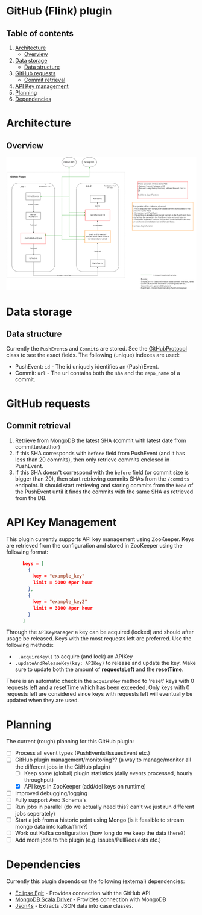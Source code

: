 # GitHub (Flink) plugin
## Table of contents
1. [Architecture](#architecture)
    - [Overview](#overview)
2. [Data storage](#data-storage)
    - [Data structure](#data-structure)
3. [GitHub requests](#github-requests)
    - [Commit retrieval](#commit-retrieval)
4. [API Key management](#api-key-management)
5. [Planning](#planning)
6. [Dependencies](#dependencies)

# Architecture
## Overview
![architecture](architecture.png)
# Data storage
## Data structure
Currently the `PushEvent`s and `Commit`s are stored. See the [GitHubProtocol](https://github.com/codefeedr/codefeedr/blob/github_flink_plugin/src/main/scala/org/codefeedr/Core/Clients/GitHub/GitHubProtocol.scala)
class to see the exact fields. The following (unique) indexes are used:

- PushEvent: `id` - The id uniquely identifies an (Push)Event.
- Commit: `url` - The url contains both the `sha` and the `repo_name` of a commit. 

# GitHub requests
## Commit retrieval
1. Retrieve from MongoDB the latest SHA (commit with latest date from committer/author)
2. If this SHA corresponds with `before` field from PushEvent (and it has less than 20 commits),
then only retrieve commits enclosed in PushEvent.
3. If this SHA doesn't correspond with the `before` field (or commit size is bigger than 20), 
then start retrieving commits SHAs from the `/commits` endpoint. It should start retrieving and storing commits from the `head` of the 
PushEvent until it finds the commits with the same SHA as retrieved from the DB. 

# API Key Management
This plugin currently supports API key management using ZooKeeper. 
Keys are retrieved from the configuration and stored in ZooKeeper using the following format:
```json
      keys = [
        {
          key = "example_key"
          limit = 5000 #per hour
        },
        {
          key = "example_key2"
          limit = 3000 #per hour
        }
      ] 
```

Through the `APIKeyManager` a key can be acquired (locked) and should after usage be released. Keys with the most requests left are preferred.
Use the following methods:
- ` .acquireKey()` to acquire (and lock) an APIKey
- `.updateAndReleaseKey(key: APIKey)` to release and update the key. Make sure to update both the amount of **requestsLeft** and the **resetTime**.

There is an automatic check in the `acquireKey` method to 'reset' keys with 0 requests left and a resetTime which has been exceeded.
Only keys with 0 requests left are considered since keys with requests left will eventually be updated when they are used.
# Planning
The current (rough) planning for this GitHub plugin:
- [ ] Process all event types (PushEvents/IssuesEvent etc.)
- [ ] GitHub plugin management/monitoring?? (a way to manage/monitor all the different jobs in the GitHub plugin)
    - [ ] Keep some (global) plugin statistics (daily events processed, hourly throughput)
    - [x] API keys in ZooKeeper (add/del keys on runtime)
- [ ] Improved debugging/logging
- [ ] Fully support Avro Schema's
- [ ] Run jobs in parallel (do we actually need this? can't we just run different jobs seperately)
- [ ] Start a job from a historic point using Mongo (is it feasible to stream mongo data into kafka/flink?)
- [ ] Work out Kafka configuration (how long do we keep the data there?)
- [ ] Add more jobs to the plugin (e.g. Issues/PullRequests etc.)

# Dependencies

Currently this plugin depends on the following (external) dependencies:
- [Eclipse Egit](https://github.com/eclipse/egit-github) - Provides connection with the GitHub API
- [MongoDB Scala Driver](http://mongodb.github.io/mongo-scala-driver/2.2/) - Provides connection with MongoDB
- [Json4s](http://json4s.org/) - Extracts JSON data into case classes.
